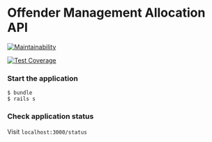 # Offender Management Allocation API

[![Maintainability](https://api.codeclimate.com/v1/badges/00cf8469d692073171ce/maintainability)](https://codeclimate.com/github/ministryofjustice/offender-management-allocation-api/maintainability)

[![Test Coverage](https://api.codeclimate.com/v1/badges/00cf8469d692073171ce/test_coverage)](https://codeclimate.com/github/ministryofjustice/offender-management-allocation-api/test_coverage)

### Start the application

```
$ bundle
$ rails s
```

### Check application status
Visit `localhost:3000/status`

